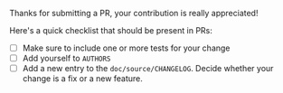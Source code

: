Thanks for submitting a PR, your contribution is really appreciated!

Here's a quick checklist that should be present in PRs:

- [ ] Make sure to include one or more tests for your change
- [ ] Add yourself to `AUTHORS`
- [ ] Add a new entry to the `doc/source/CHANGELOG`. Decide whether your change is a fix or a new feature.
